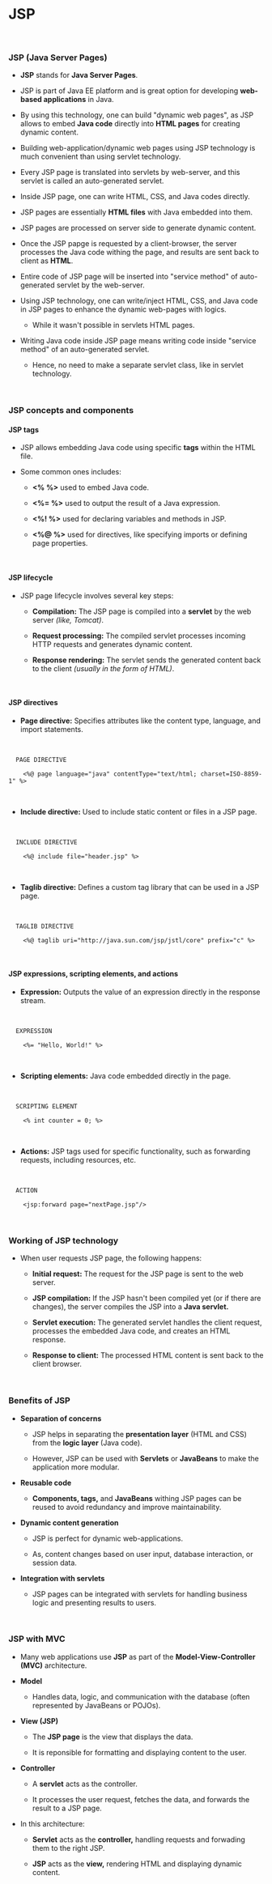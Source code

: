 # **JSP**

<br>

### **JSP (Java Server Pages)**

+ **JSP** stands for **Java Server Pages**.

+ JSP is part of Java EE platform and is great option for developing **web-based applications** in Java.

+ By using this technology, one can build "dynamic web pages", as JSP allows to embed **Java code** directly into **HTML pages** for creating dynamic content.

+ Building web-application/dynamic web pages using JSP technology is much convenient than using servlet technology.

+ Every JSP page is translated into servlets by web-server, and this servlet is called an auto-generated servlet.

+ Inside JSP page, one can write HTML, CSS, and Java codes directly.

+ JSP pages are essentially **HTML files** with Java embedded into them.

+ JSP pages are processed on server side to generate dynamic content.

+ Once the JSP papge is requested by a client-browser, the server processes the Java code withing the page, and results are sent back to client as **HTML**.

+ Entire code of JSP page will be inserted into "service method" of auto-generated servlet by the web-server.

+ Using JSP technology, one can write/inject HTML, CSS, and Java code in JSP pages to enhance the dynamic web-pages with logics.
  + While it wasn't possible in servlets HTML pages.

+ Writing Java code inside JSP page means writing code inside "service method" of an auto-generated servlet.
  + Hence, no need to make a separate servlet class, like in servlet technology.

<br>

### **JSP concepts and components**

#### **JSP tags**

+ JSP allows embedding Java code using specific **tags** within the HTML file.

+ Some common ones includes:

  + **<% %>** used to embed Java code.

  + **<%= %>** used to output the result of a Java expression.

  + **<%! %>** used for declaring variables and methods in JSP.

  + **<%@ %>** used for directives, like specifying imports or defining page properties.

<br>

#### **JSP lifecycle**

+ JSP page lifecycle involves several key steps:

  + **Compilation:** The JSP page is compiled into a **servlet** by the web server _(like, Tomcat)_.

  + **Request processing:** The compiled servlet processes incoming HTTP requests and generates dynamic content.

  + **Response rendering:** The servlet sends the generated content back to the client _(usually in the form of HTML)_.

<br>

#### **JSP directives**

+ **Page directive:** Specifies attributes like the content type, language, and import statements.

<br> 

```
  PAGE DIRECTIVE

    <%@ page language="java" contentType="text/html; charset=ISO-8859-1" %>
```

<br>

+ **Include directive:** Used to include static content or files in a JSP page.

<br>

```
  INCLUDE DIRECTIVE

    <%@ include file="header.jsp" %>
```

<br>

+ **Taglib directive:** Defines a custom tag library that can be used in a JSP page.

<br>

```
  TAGLIB DIRECTIVE

    <%@ taglib uri="http://java.sun.com/jsp/jstl/core" prefix="c" %>
```

<br>

#### **JSP expressions, scripting elements, and actions**

+ **Expression:** Outputs the value of an expression directly in the response stream.

<br>

```
  EXPRESSION

    <%= "Hello, World!" %>
```

<br>

+ **Scripting elements:** Java code embedded directly in the page.

<br>

```
  SCRIPTING ELEMENT

    <% int counter = 0; %>
```

<br>

+ **Actions:** JSP tags used for specific functionality, such as forwarding requests, including resources, etc.

<br>

```
  ACTION

    <jsp:forward page="nextPage.jsp"/>
```

<br>

### **Working of JSP technology**

+ When user requests JSP page, the following happens:

  + **Initial request:** The request for the JSP page is sent to the web server.

  + **JSP compilation:** If the JSP hasn't been compiled yet (or if there are changes), the server compiles the JSP into a **Java servlet.**

  + **Servlet execution:** The generated servlet handles the client request, processes the embedded Java code, and creates an HTML response.

  + **Response to client:** The processed HTML content is sent back to the client browser.

<br>

### **Benefits of JSP**

+ **Separation of concerns**

  + JSP helps in separating the **presentation layer** (HTML and CSS) from the **logic layer** (Java code).

  + However, JSP can be used with **Servlets** or **JavaBeans** to make the application more modular.

+ **Reusable code**

  + **Components, tags,** and **JavaBeans** withing JSP pages can be reused to avoid redundancy and improve maintainability.

+ **Dynamic content generation**

  + JSP is perfect for dynamic web-applications.

  + As, content changes based on user input, database interaction, or session data.

+ **Integration with servlets**

  + JSP pages can be integrated with servlets for handling business logic and presenting results to users.

<br>

### **JSP with MVC**

+ Many web applications use **JSP** as part of the **Model-View-Controller (MVC)** architecture.

+ **Model**

  + Handles data, logic, and communication with the database (often represented by JavaBeans or POJOs).

+ **View (JSP)**

  + The **JSP page** is the view that displays the data.
  
  + It is reponsible for formatting and displaying content to the user.

+ **Controller**

  + A **servlet** acts as the controller.

  + It processes the user request, fetches the data, and forwards the result to a JSP page.

+ In this architecture:

  + **Servlet** acts as the **controller,** handling requests and forwading them to the right JSP.

  + **JSP** acts as the **view,** rendering HTML and displaying dynamic content.
  